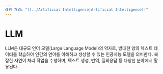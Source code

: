 ```yaml
---
상위 개념: "[[../Artificial Intelligence|Artificial Intelligence]]"
---
```

# LLM
LLM은 대규모 언어 모델(Large Language Model)의 약자로, 방대한 양의 텍스트 데이터를 학습하여 인간의 언어를 이해하고 생성할 수 있는 인공지능 모델을 의미한다. 복잡한 자연어 처리 작업을 수행하며, 텍스트 생성, 번역, 질의응답 등 다양한 분야에서 활용된다.